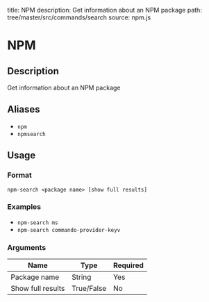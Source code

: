 title: NPM
description: Get information about an NPM package
path: tree/master/src/commands/search
source: npm.js

# NPM

## Description

Get information about an NPM package

## Aliases

- `npm`
- `npmsearch`

## Usage

### Format

`npm-search <package name> [show full results]`

### Examples

- `npm-search ms`
- `npm-search commando-provider-keyv`

### Arguments

| Name              | Type       | Required |
| ----------------- | ---------- | -------- |
| Package name      | String     | Yes      |
| Show full results | True/False | No       |
